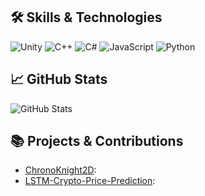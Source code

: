 


## 🛠️ Skills & Technologies

![Unity](https://img.shields.io/badge/-Unity-000000?style=flat-square&logo=unity&logoColor=white)
![C++](https://img.shields.io/badge/-C%2B%2B-00599C?style=flat-square&logo=c%2B%2B&logoColor=white)
![C#](https://img.shields.io/badge/-C%23-239120?style=flat-square&logo=c-sharp&logoColor=white)
![JavaScript](https://img.shields.io/badge/-JavaScript-F7DF1E?style=flat-square&logo=javascript&logoColor=black)
![Python](https://img.shields.io/badge/-Python-3776AB?style=flat-square&logo=python&logoColor=white)

## 📈 GitHub Stats

![GitHub Stats](https://github-readme-stats.vercel.app/api?username=quelstriless&show_icons=true&theme=radical)

## 📚 Projects & Contributions

- [ChronoKnight2D](https://github.com/quelstriless/ChronoKnight2D): 
- [LSTM-Crypto-Price-Prediction](https://github.com/quelstriless/LSTM-Crypto-Price-Prediction): 


